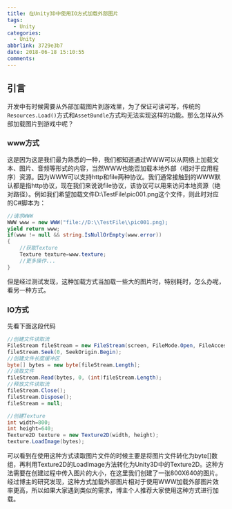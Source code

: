 ```yaml
---
title: 在Unity3D中使用IO方式加载外部图片
tags:
  - Unity
categories:
  - Unity
abbrlink: 3729e3b7
date: 2018-06-18 15:10:55
comments:
---
```


## 引言
开发中有时候需要从外部加载图片到游戏里，为了保证可读可写，传统的`Resources.Load()`方式和`AssetBundle`方式均无法实现这样的功能。那么怎样从外部加载图片到游戏中呢？
<!-- more -->

### www方式
这是因为这是我们最为熟悉的一种，我们都知道通过WWW可以从网络上加载文本、图片、音频等形式的内容，当然WWW也能否加载本地外部（相对于应用程序）资源。因为WWW可以支持http和file两种协议。我们通常接触到的WWW默认都是指http协议，现在我们来说说file协议，该协议可以用来访问本地资源（绝对路径）。例如我们希望加载文件D:\TestFile\pic001.png这个文件，则此时对应的C#脚本为：
```C#
//请求WWW
WWW www = new WWW("file://D:\\TestFile\\pic001.png);
yield return www;        
if(www != null && string.IsNullOrEmpty(www.error))
{
    //获取Texture
    Texture texture=www.texture;   
    //更多操作...       
}
```
但是经过测试发现，这种加载方式当加载一些大的图片时，特别耗时，怎么办呢，看另一种方式。
### IO方式 

先看下面这段代码
```C# 
//创建文件读取流
FileStream fileStream = new FileStream(screen, FileMode.Open, FileAccess.Read);
fileStream.Seek(0, SeekOrigin.Begin);
//创建文件长度缓冲区
byte[] bytes = new byte[fileStream.Length]; 
//读取文件
fileStream.Read(bytes, 0, (int)fileStream.Length);
//释放文件读取流
fileStream.Close();
fileStream.Dispose();
fileStream = null;

//创建Texture
int width=800;
int height=640;
Texture2D texture = new Texture2D(width, height);
texture.LoadImage(bytes);
```
可以看到在使用这种方式读取图片文件的时候主要是将图片文件转化为byte[]数组，再利用Texture2D的LoadImage方法转化为Unity3D中的Texture2D。这种方法需要在创建过程中传入图片的大小，在这里我们创建了一张800X640的图片。经过博主的研究发现，这种方式加载外部图片相对于使用WWW加载外部图片效率更高，所以如果大家遇到类似的需求，博主个人推荐大家使用这种方式进行加载。